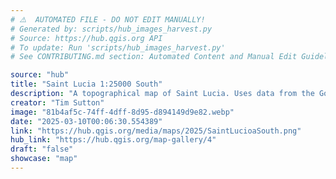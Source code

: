 ```yaml
---
# ⚠️  AUTOMATED FILE - DO NOT EDIT MANUALLY!
# Generated by: scripts/hub_images_harvest.py
# Source: https://hub.qgis.org API
# To update: Run 'scripts/hub_images_harvest.py'
# See CONTRIBUTING.md section: Automated Content and Manual Edit Guidelines

source: "hub"
title: "Saint Lucia 1:25000 South"
description: "A topographical map of Saint Lucia. Uses data from the Government of Saint Lucia, Open Street Map. Hill shade and elevation datasets were generated from the contours by Kartoza. Map design and cartography by Kartoza. Shared with permission from Marcathian Alexander. This map has been edited for publishing in the QGIS gallery and does not represent an official cartographic product of the Government of Saint Lucia."
creator: "Tim Sutton"
image: "81b4af5c-74ff-4dff-8d95-d894149d9e82.webp"
date: "2025-03-10T00:06:30.554389"
link: "https://hub.qgis.org/media/maps/2025/SaintLucioaSouth.png"
hub_link: "https://hub.qgis.org/map-gallery/4"
draft: "false"
showcase: "map"
---
```

